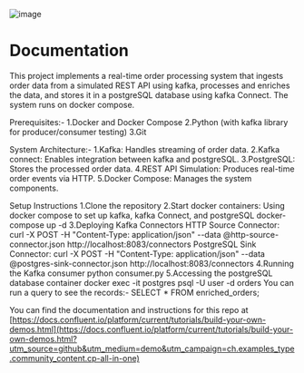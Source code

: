 ![image](../images/confluent-logo-300-2.png)
  
# Documentation
This project implements a real-time order processing system that ingests order data from a simulated REST API using kafka, processes and enriches the data, and stores it in a postgreSQL database using kafka Connect. The system runs on docker compose.

Prerequisites:-
1.Docker and Docker Compose
2.Python (with kafka library for producer/consumer testing)
3.Git

System Architecture:-
1.Kafka: Handles streaming of order data.
2.Kafka connect: Enables integration between kafka and postgreSQL.
3.PostgreSQL: Stores the processed order data.
4.REST API Simulation: Produces real-time order events via HTTP.
5.Docker Compose: Manages the system components.

Setup Instructions
1.Clone the repository
2.Start docker containers: Using docker compose to set up kafka, kafka Connect, and postgreSQL
docker-compose up -d
3.Deploying Kafka Connectors
HTTP Source Connector:
curl -X POST -H "Content-Type: application/json" --data @http-source-connector.json http://localhost:8083/connectors
PostgreSQL Sink Connector:
curl -X POST -H "Content-Type: application/json" --data @postgres-sink-connector.json http://localhost:8083/connectors
4.Running the Kafka consumer
python consumer.py
5.Accessing the postgreSQL database container 
docker exec -it postgres psql -U user -d orders
You can run a query to see the records:-
SELECT * FROM enriched_orders;






You can find the documentation and instructions for this repo at [https://docs.confluent.io/platform/current/tutorials/build-your-own-demos.html](https://docs.confluent.io/platform/current/tutorials/build-your-own-demos.html?utm_source=github&utm_medium=demo&utm_campaign=ch.examples_type.community_content.cp-all-in-one)
